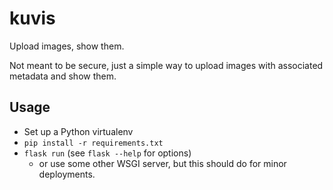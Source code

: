# kuvis

Upload images, show them.

Not meant to be secure, just a simple way to upload images with associated metadata and show them.

## Usage

- Set up a Python virtualenv
- `pip install -r requirements.txt`
- `flask run` (see `flask --help` for options)
  - or use some other WSGI server, but this should do for minor deployments.
